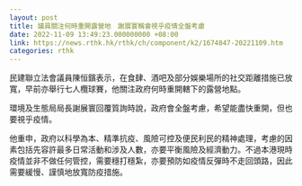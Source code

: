 ```yaml
---
layout: post
title: 議員關注何時重開露營地　謝展寰稱會視乎疫情全盤考慮
date: 2022-11-09 13:49:23.000000000 +08:00
link: https://news.rthk.hk/rthk/ch/component/k2/1674847-20221109.htm
categories: rthk
---
```


民建聯立法會議員陳恒鑌表示，在食肆、酒吧及部分娛樂場所的社交距離措施已放寬，早前亦舉行七人欖球賽，他關注政府何時重開轄下的露營地點。

環境及生態局局長謝展寰回覆質詢時說，政府會全盤考慮，希望能盡快重開，但也要視乎疫情。

他重申，政府以科學為本、精準抗疫、風險可控及便民利民的精神處理，考慮的因素包括先容許最多日常活動和涉及人數，亦要平衡風險及經濟動力。不過本港現時疫情並非不做任何管控，需要穩打穩紮，亦要預防如疫情反彈時不走回頭路，因此需要緩慢、謹慎地放寬防疫措施。
